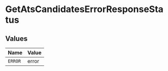 # GetAtsCandidatesErrorResponseStatus


## Values

| Name    | Value   |
| ------- | ------- |
| `ERROR` | error   |